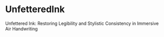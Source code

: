 # UnfetteredInk
Unfettered Ink: Restoring Legibility and Stylistic Consistency in Immersive Air Handwriting
